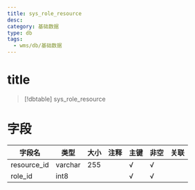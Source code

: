 ```yaml
---
title: sys_role_resource
desc: 
category: 基础数据
type: db
tags:
  - wms/db/基础数据
---
```


# title
>[!dbtable] sys_role_resource
> 

# 字段
| 字段名 | 类型 | 大小 | 注释 | 主键 | 非空 | 关联 |
| --- | --- | --- | --- | --- | --- | --- |
| resource_id | varchar | 255 |  | √ | √ |  |
| role_id | int8 |  |  | √ | √ |  |

